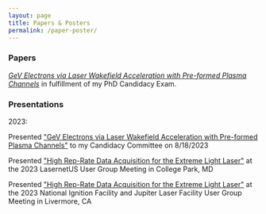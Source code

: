 ```yaml
---
layout: page
title: Papers & Posters
permalink: /paper-poster/
---
```


### Papers

[*GeV Electrons via Laser Wakefield Acceleration with Pre-formed Plasma Channels*](https://ntamminga1.github.io/images/Candidacy%20Written%20Exam%20-%20Tamminga.pdf) in fulfillment of my PhD Candidacy Exam.

### Presentations 

2023: 

Presented ["GeV Electrons via Laser Wakefield Acceleration with Pre-formed Plasma Channels"](https://ntamminga1.github.io/images/Candidacy%20Oral%20Exam.pdf) to my Candidacy Committee on 8/18/2023

Presented ["High Rep-Rate Data Acquisition for the Extreme Light Laser"](https://ntamminga1.github.io/images/High%20Rep-Rate%20Data%20Acquisition%20for%20the%20Extreme%20Light%20Laser%203x4.pdf) at the 2023 LasernetUS User Group Meeting in College Park, MD

Presented ["High Rep-Rate Data Acquisition for the Extreme Light Laser"](https://ntamminga1.github.io/images/High%20Rep-Rate%20Data%20Acquisition%20for%20the%20Extreme%20Light%20Laser%203x4.pdf) at the 2023 National Ignition Facility and Jupiter Laser Facility User Group Meeting in Livermore, CA
